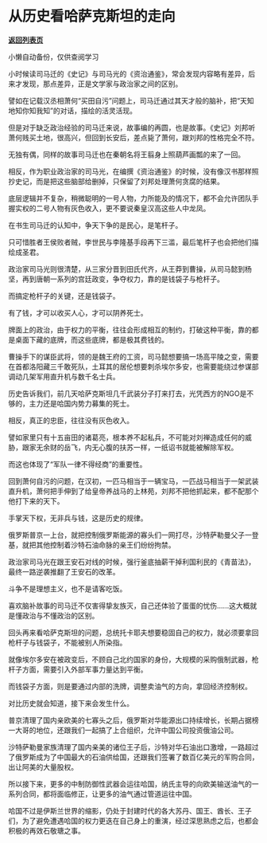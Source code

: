 # 从历史看哈萨克斯坦的走向

[**返回列表页**](/gzh/政事堂2019)

小懒自动备份，仅供查阅学习

小时候读司马迁的《史记》与司马光的《资治通鉴》，常会发现内容略有差异，后来才发现，那点差异，正是文学家与政治家之间的区别。  

  

譬如在记载汉丞相萧何“买田自污”问题上，司马迁通过其天才般的脑补，把“天知地知你知我知”的对话，描绘的活灵活现。

  

但是对于缺乏政治经验的司马迁来说，故事编的再圆，也是故事。《史记》刘邦听萧何贱买土地，很高兴，但回到长安后，差点毙了萧何，跟刘邦的性格完全不符。

  

无独有偶，同样的故事司马迁也在秦朝名将王翦身上照葫芦画瓢的来了一回。

  

相反，作为职业政治家的司马光，在编撰《资治通鉴》的时候，没有像汉书那样照抄史记，而是把这些脑部给删掉，只保留了刘邦处理萧何贪腐的结果。  

  

底层逻辑并不复杂，稍微聪明的一号人物，力所能及的情况下，都不会允许团队手握实权的二号人物有灰色收入，更不要说秦皇汉高这些人中龙凤。

  

在书生司马迁的认知中，争天下争的是民心，是笔杆子。

  

只可惜胜者王侯败者贼，李世民与李隆基手段再下三滥，最后笔杆子也会把他们描绘成圣君。

  

政治家司马光则很清楚，从三家分晋到田氏代齐，从王莽到曹操，从司马懿到杨坚，再到唐朝一系列的宫廷政变，争夺权力，靠的是钱袋子与枪杆子。

  

而搞定枪杆子的关键，还是钱袋子。

  

有了钱，才可以收买人心，才可以阴养死士。

  

牌面上的政治，由于权力的平衡，往往会形成相互的制约，打破这种平衡，靠的都是桌面下藏的底牌，而这些底牌，都是极其费钱的。

  

曹操手下的谋臣武将，领的是魏王府的工资，司马懿想要搞一场高平陵之变，需要在首都洛阳藏三千敢死队，土耳其的居伦想要刺杀埃尔多安，也需要能绕过参谋部调动几架军用直升机与数千名士兵。

  

历史告诉我们，前几天哈萨克斯坦几千武装分子打来打去，光凭西方的NGO是不够的，主力还是哈国内势力募集的死士。

  

相反，真正的忠臣，往往没有灰色收入。  

  

譬如家里只有十五亩田的诸葛亮，根本养不起私兵，不可能对刘禅造成任何的威胁，跟家无余财的岳飞，内无心腹的扶苏一样，一纸诏书就能被解除军权。

  

而这也体现了“军队一律不得经商”的重要性。  

  

回到萧何自污的问题，在汉初，一匹马相当于一辆宝马，一匹战马相当于一架武装直升机，萧何把手伸到了给皇帝养战马的上林苑，刘邦不把他抓起来，都不配那个他打下来的天下。

  

手掌天下权，无非兵与钱，这是历史的规律。  

  

俄罗斯普京一上台，就把控制俄罗斯能源的寡头们一网打尽，沙特萨勒曼父子一登基，就把其他控制着沙特石油命脉的亲王们纷纷拘禁。

  

政治家司马光在跟王安石对线的时候，强行釜底抽薪干掉利国利民的《青苗法》，最终一路逆袭推翻了王安石的改革。

  

斗争不是理想主义，也不是请客吃饭。  

  

喜欢脑补故事的司马迁不仅害得挚友族灭，自己还体验了蛋蛋的忧伤......这大概就是懂政治与不懂政治的区别。

  

回头再来看哈萨克斯坦的问题，总统托卡耶夫想要稳固自己的权力，就必须要拿回枪杆子与钱袋子，不能被别人所染指。  

  

就像埃尔多安在被政变后，不顾自己北约国家的身份，大规模的采购俄制武器，枪杆子方面，需要引入外部军事力量达到平衡。

  

而钱袋子方面，则是要通过内部的洗牌，调整卖油气的方向，拿回经济控制权。

  

对比历史就会知道，接下来会发生什么。  

  

普京清理了国内亲欧美的七寡头之后，俄罗斯对华能源出口持续增长，长期占据榜一大哥的地位，还跟我们一起搞了上合组织，允许中国公司投资俄油公司。  

  

沙特萨勒曼家族清理了国内亲美的诸位王子后，沙特对华石油出口激增，一路超过了俄罗斯成为了中国最大的石油供给国，还跟我们签署了数百亿美元的军购合同，出让阿美的大量股权。

  

所以接下来，更多的中制防御性武器会运往哈国，纳氏主导的向欧美输送油气的一系列合同，都将面临修正，让更多的油气通过管道运往中国。

  

哈国不过是伊斯兰世界的缩影，仍处于封建时代的各大苏丹、国王、酋长、王子们，为了避免遭遇哈国的权力更迭在自己身上的重演，经过深思熟虑之后，也都会积极的再效石敬瑭之事。

  

